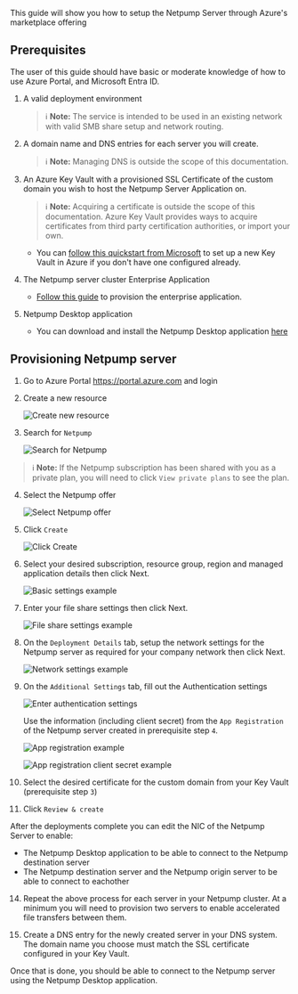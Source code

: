 This guide will show you how to setup the Netpump Server through Azure's marketplace offering

## Prerequisites
The user of this guide should have basic or moderate knowledge of how to use Azure Portal, and Microsoft Entra ID.

1. A valid deployment environment
   > ℹ️ **Note:** The service is intended to be used in an existing network with valid SMB share setup and network routing.

2. A domain name and DNS entries for each server you will create.
   > ℹ️ **Note:** Managing DNS is outside the scope of this documentation.

3. An Azure Key Vault with a provisioned SSL Certificate of the custom domain you wish to host the Netpump Server Application on.
   > ℹ️ **Note:** Acquiring a certificate is outside the scope of this documentation. Azure Key Vault provides ways to acquire certificates from third party certification authorities, or import your own.
   * You can [follow this quickstart from Microsoft](https://learn.microsoft.com/en-us/azure/key-vault/general/quick-create-portal) to set up a new Key Vault in Azure if you don't have one configured already.

4. The Netpump server cluster Enterprise Application
   * [Follow this guide](setup-app-registration.md) to provision the enterprise application.

5. Netpump Desktop application
   * You can download and install the Netpump Desktop application [here][download-link]

## Provisioning Netpump server

1. Go to Azure Portal https://portal.azure.com and login 
2. Create a new resource

   ![Create new resource][create-new-resource]

3. Search for `Netpump`

   ![Search for Netpump][search-netpump]

> ℹ️ **Note:** If the Netpump subscription has been shared with you as a private plan, you will need to click `View private plans` to see the plan.

4. Select the Netpump offer

   ![Select Netpump offer][select-offer]

5. Click `Create`

   ![Click Create][click-create]

6. Select your desired subscription, resource group, region and managed application details then click Next.

   ![Basic settings example][basic-settings]

7. Enter your file share settings then click Next.

   ![File share settings example][file-share-settings]

8. On the `Deployment Details` tab, setup the network settings for the Netpump server as required for your company network then click Next.

   ![Network settings example][network-settings]

9. On the `Additional Settings` tab, fill out the Authentication settings

   ![Enter authentication settings][auth-settings]

   Use the information (including client secret) from the `App Registration` of the Netpump server created in prerequisite step `4`.

   ![App registration example][app-registration-example]

   ![App registration client secret example][app-registration-client-secret-example]

11. Select the desired certificate for the custom domain from your Key Vault (prerequisite step `3`)

13. Click `Review & create`

After the deployments complete you can edit the NIC of the Netpump Server to enable:
* The Netpump Desktop application to be able to connect to the Netpump destination server
* The Netpump destination server and the Netpump origin server to be able to connect to eachother

14. Repeat the above process for each server in your Netpump cluster. At a minimum you will need to provision two servers to enable accelerated file transfers between them.

15. Create a DNS entry for the newly created server in your DNS system. The domain name you choose must match the SSL certificate configured in your Key Vault.

Once that is done, you should be able to connect to the Netpump server using the Netpump Desktop application.

[search-netpump]: images/search-netpump.png
[create-new-resource]: images/create-new-resource.png
[select-offer]: images/select-offer.png
[click-create]: images/click-create.png
[basic-settings]: images/basic-settings.png
[network-settings]: images/network-settings.png
[file-share-settings]: images/file-share-settings.png
[auth-settings]: images/auth-settings.png
[app-registration-example]: images/app-registration-example.png
[app-registration-client-secret-example]: images/app-registration-secret-example.png
[add-user-assigned-managed-identity]: images/add-user-assigned-managed-identity.png
[identity-name-example]: images/identity-name-example.png
[setup-app-registration]: setup-app-registration.md
[example-network]: google.com
[download-link]: http://netpump.com.au/